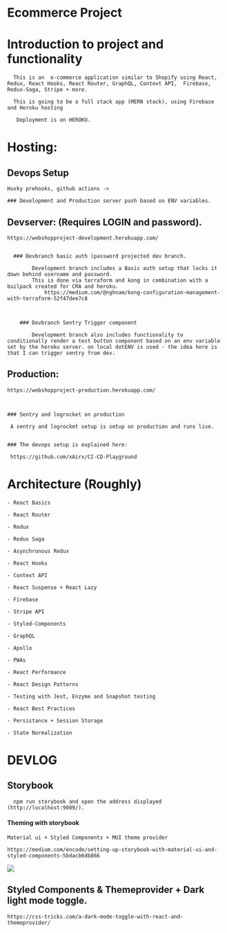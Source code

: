 # Ecommerce  Project


  
 # Introduction to project and functionality 
 

	  This is an  e-commerce application similar to Shopify using React, Redux, React Hooks, React Router, GraphQL, Context API,  Firebase, Redux-Saga, Stripe + more. 

	  This is going to be a full stack app (MERN stack), using Firebase and Heroku hosting

	   Deployment is on HEROKU.
	   
	

# Hosting: 

## Devops Setup 
                                       
    Husky prehooks, github actions ->
    
    ### Development and Production server push based on ENV variables.
    
    
## Devserver: (Requires LOGIN and password).

	https://webshopproject-development.herokuapp.com/


	  ### Devbranch basic auth (password projected dev branch.

		    Development branch includes a Basic auth setup that locks it down behind username and password.
			This is done via terraform and kong in combination with a builpack created for CRA and heroku.
				https://medium.com/@nghnam/kong-configuration-management-with-terraform-52f47dee7c8



	    ### Devbranch Sentry Trigger component

		    Development branch also includes functionality to conditionally render a test button component based on an env variable set by the heroku server. on local dotENV is used - the idea here is that I can trigger sentry from dev.




## Production: 


	https://webshopproject-production.herokuapp.com/



    ### Sentry and logrocket on production
   
   	 A sentry and logrocket setup is setup on production and runs live.
				      
				      
    ### The devops setup is explained here:
    
   	 https://github.com/xAirx/CI-CD-Playground



 

 # Architecture (Roughly)
 
	- React Basics

	- React Router

	- Redux

	- Redux Saga

	- Asynchronous Redux

	- React Hooks

	- Context API

	- React Suspense + React Lazy

	- Firebase

	- Stripe API

	- Styled-Components

	- GraphQL

	- Apollo

	- PWAs

	- React Performance

	- React Design Patterns

	- Testing with Jest, Enzyme and Snapshot testing

	- React Best Practices

	- Persistance + Session Storage

	- State Normalization




# DEVLOG 
  



## Storybook

      npm run storybook and open the address displayed (http://localhost:9009/). 
    
	
   #### Theming with storybook
   
   	Material ui + Styled Components + MUI theme provider

	https://medium.com/encode/setting-up-storybook-with-material-ui-and-styled-components-5bdacb6db866
	
![](https://imgur.com/tv0Ye1z.jpg)
	


## Styled Components & Themeprovider + Dark light mode toggle.


	https://css-tricks.com/a-dark-mode-toggle-with-react-and-themeprovider/







